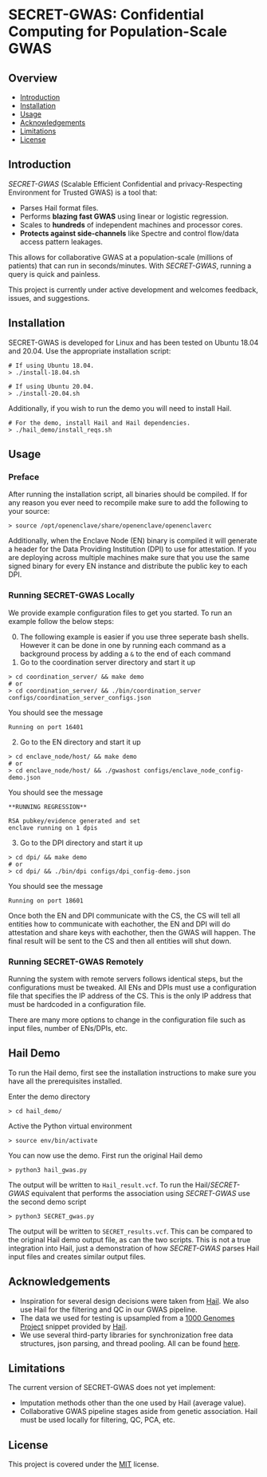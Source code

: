 # SECRET-GWAS: Confidential Computing for Population-Scale GWAS

## Overview

* [Introduction](#introduction)
* [Installation](#installation)
* [Usage](#usage)
* [Acknowledgements](#acknowledgements)
* [Limitations](#limitations)
* [License](#license)


## Introduction
*SECRET-GWAS* (Scalable Efficient Confidential and privacy-Respecting Environment for Trusted GWAS) is a tool that:
- Parses Hail format files.
- Performs **blazing fast GWAS** using linear or logistic regression.
- Scales to **hundreds** of independent machines and processor cores.
- **Protects against side-channels** like Spectre and control flow/data access pattern leakages.

This allows for collaborative GWAS at a population-scale (millions of patients) that can run in seconds/minutes. With *SECRET-GWAS*, running a query is quick and painless.

This project is currently under active development and welcomes feedback, issues, and suggestions.

## Installation

SECRET-GWAS is developed for Linux and has been tested on Ubuntu 18.04 and 20.04. Use the appropriate installation script:

```
# If using Ubuntu 18.04.
> ./install-18.04.sh

# If using Ubuntu 20.04.
> ./install-20.04.sh
```

Additionally, if you wish to run the demo you will need to install Hail.

```
# For the demo, install Hail and Hail dependencies.
> ./hail_demo/install_reqs.sh
```

## Usage

### Preface
After running the installation script, all binaries should be compiled. If for any reason you ever need to recompile make sure to add the following to your source:

```
> source /opt/openenclave/share/openenclave/openenclaverc
```

Additionally, when the Enclave Node (EN) binary is compiled it will generate a header for the Data Providing Institution (DPI) to use for attestation. If you are deploying across multiple machines make sure that you use the same signed binary for every EN instance and distribute the public key to each DPI.

### Running SECRET-GWAS Locally
We provide example configuration files to get you started. To run an example follow the below steps:

0. The following example is easier if you use three seperate bash shells. However it can be done in one by running each command as a background process by adding a `&` to the end of each command
1. Go to the coordination server directory and start it up
```
> cd coordination_server/ && make demo
# or
> cd coordination_server/ && ./bin/coordination_server configs/coordination_server_configs.json
```
You should see the message
```
Running on port 16401
```
2. Go to the EN directory and start it up
```
> cd enclave_node/host/ && make demo
# or
> cd enclave_node/host/ && ./gwashost configs/enclave_node_config-demo.json
```
You should see the message
```
**RUNNING REGRESSION**

RSA pubkey/evidence generated and set
enclave running on 1 dpis
```

3. Go to the DPI directory and start it up
```
> cd dpi/ && make demo
# or
> cd dpi/ && ./bin/dpi configs/dpi_config-demo.json
```
You should see the message
```
Running on port 18601
```

Once both the EN and DPI communicate with the CS, the CS will tell all entities how to communicate with eachother, the EN and DPI will do attestation and share keys with eachother, then the GWAS will happen. The final result will be sent to the CS and then all entities will shut down.

### Running SECRET-GWAS Remotely
Running the system with remote servers follows identical steps, but the configurations must be tweaked. All ENs and DPIs must use a configuration file that specifies the IP address of the CS. This is the only IP address that must be hardcoded in a configuration file.

There are many more options to change in the configuration file such as input files, number of ENs/DPIs, etc.


## Hail Demo

To run the Hail demo, first see the installation instructions to make sure you have all the prerequisites installed.

Enter the demo directory

```
> cd hail_demo/
```

Active the Python virtual environment

```
> source env/bin/activate
```

You can now use the demo. First run the original Hail demo

```
> python3 hail_gwas.py
```

The output will be written to `Hail_result.vcf`. To run the Hail/*SECRET-GWAS* equivalent that performs the association using *SECRET-GWAS* use the second demo script


```
> python3 SECRET_gwas.py
```

The output will be written to `SECRET_results.vcf`. This can be compared to the original Hail demo output file, as can the two scripts. This is not a true integration into Hail, just a demonstration of how *SECRET-GWAS* parses Hail input files and creates similar output files.

## Acknowledgements
- Inspiration for several design decisions were taken from <a href="https://hail.is/" target = “_blank”>Hail</a>. We also use Hail for the filtering and QC in our GWAS pipeline.
- The data we used for testing is upsampled from a <a href="https://www.internationalgenome.org/" target = “_blank”>1000 Genomes Project</a> snippet provided by <a href="https://hail.is/docs/0.2/tutorials/01-genome-wide-association-study.html" target = “_blank”>Hail</a>.
- We use several third-party libraries for synchronization free data structures, json parsing, and thread pooling. All can be found 
<a href="./shared/third_party" target=“_blank”>here</a>.

## Limitations
The current version of SECRET-GWAS does not yet implement:
- Imputation methods other than the one used by Hail (average value).
- Collaborative GWAS pipeline stages aside from genetic association. Hail must be used locally for filtering, QC, PCA, etc.

## License
This project is covered under the <a href="LICENSE">MIT</a> license.
